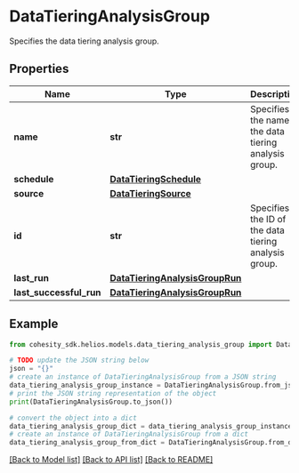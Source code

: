 # DataTieringAnalysisGroup

Specifies the data tiering analysis group.

## Properties

Name | Type | Description | Notes
------------ | ------------- | ------------- | -------------
**name** | **str** | Specifies the name of the data tiering analysis group. | 
**schedule** | [**DataTieringSchedule**](DataTieringSchedule.md) |  | [optional] 
**source** | [**DataTieringSource**](DataTieringSource.md) |  | [optional] 
**id** | **str** | Specifies the ID of the data tiering analysis group. | [optional] 
**last_run** | [**DataTieringAnalysisGroupRun**](DataTieringAnalysisGroupRun.md) |  | [optional] 
**last_successful_run** | [**DataTieringAnalysisGroupRun**](DataTieringAnalysisGroupRun.md) |  | [optional] 

## Example

```python
from cohesity_sdk.helios.models.data_tiering_analysis_group import DataTieringAnalysisGroup

# TODO update the JSON string below
json = "{}"
# create an instance of DataTieringAnalysisGroup from a JSON string
data_tiering_analysis_group_instance = DataTieringAnalysisGroup.from_json(json)
# print the JSON string representation of the object
print(DataTieringAnalysisGroup.to_json())

# convert the object into a dict
data_tiering_analysis_group_dict = data_tiering_analysis_group_instance.to_dict()
# create an instance of DataTieringAnalysisGroup from a dict
data_tiering_analysis_group_from_dict = DataTieringAnalysisGroup.from_dict(data_tiering_analysis_group_dict)
```
[[Back to Model list]](../README.md#documentation-for-models) [[Back to API list]](../README.md#documentation-for-api-endpoints) [[Back to README]](../README.md)


